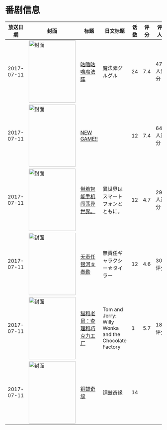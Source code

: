 # 番剧信息

|放送日期|封面|标题|日文标题|话数|评分|评分人数|
|---|---|---|---|---|---|---|
|2017-07-11|<img src="//lain.bgm.tv/pic/cover/c/a3/6a/205485_1iX73.jpg" alt="封面" style="width:150px;height:200px;object-fit:cover;">|[咕噜咕噜魔法阵](https://bangumi.tv/subject/205485)|魔法陣グルグル|24|7.4|474人评分|
|2017-07-11|<img src="//lain.bgm.tv/pic/cover/c/32/44/208908_AATp0.jpg" alt="封面" style="width:150px;height:200px;object-fit:cover;">|[NEW GAME!!](https://bangumi.tv/subject/208908)||12|7.4|6407人评分|
|2017-07-11|<img src="//lain.bgm.tv/pic/cover/c/28/7f/211723_Ze3mc.jpg" alt="封面" style="width:150px;height:200px;object-fit:cover;">|[带着智能手机闯荡异世界。](https://bangumi.tv/subject/211723)|異世界はスマートフォンとともに。|12|4.7|2956人评分|
|2017-07-11|<img src="//lain.bgm.tv/pic/cover/c/d3/13/216995_ZUKP8.jpg" alt="封面" style="width:150px;height:200px;object-fit:cover;">|[无责任银河☆泰勒](https://bangumi.tv/subject/216995)|無責任ギャラクシー☆タイラー|12|4.6|30人评分|
|2017-07-11|<img src="//lain.bgm.tv/pic/cover/c/5e/4f/222074_lLU88.jpg" alt="封面" style="width:150px;height:200px;object-fit:cover;">|[猫和老鼠：查理和巧克力工厂](https://bangumi.tv/subject/222074)|Tom and Jerry: Willy Wonka and the Chocolate Factory|1|5.7|18人评分|
|2017-07-11|<img src="//lain.bgm.tv/pic/cover/c/4d/e2/464665_AWn33.jpg" alt="封面" style="width:150px;height:200px;object-fit:cover;">|[铜鼓奇缘](https://bangumi.tv/subject/464665)|铜鼓奇缘|14|||
